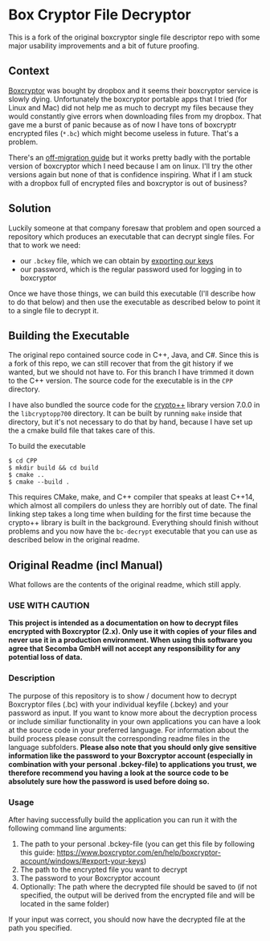 # Box Cryptor File Decryptor
This is a fork of the original boxcryptor single file descriptor repo with 
some major usability improvements and a bit of future proofing. 

## Context
[Boxcryptor](https://www.boxcryptor.com/en/) was bought by dropbox and it seems
their boxcryptor service is slowly dying. Unfortunately the boxcryptor portable apps
that I tried (for Linux and Mac) did not help me as much to decrypt my files
because they would constantly give errors when downloading files from my dropbox.
That gave me a burst of panic because as of now I have tons of boxcryptr encrypted
files (`*.bc`) which might become useless in future. That's a problem.

There's an [off-migration guide](https://support.boxcryptor.com/en/help/faq-and-troubleshooting/portable/)
but it works pretty badly with the portable version of boxcryptor which I need 
because I am on linux. I'll try the other versions again but none of that is 
confidence inspiring. What if I am stuck with a dropbox full of encrypted files
and boxcryptor is out of business?

## Solution
Luckily someone at that company foresaw that problem and open sourced a repository
which produces an executable that can decrypt single files. For that to work
we need:

* our `.bckey` file, which we can obtain by 
[exporting our keys](https://support.boxcryptor.com/en/help/boxcryptor-account/portable/#export-your-keys/)
* our password, which is the regular password used for logging in to
boxcryptor

Once we have those things, we can build this executable (I'll describe how
to do that below) and then use the executable as described below to point
it to a single file to decrypt it.

## Building the Executable
The original repo contained source code in C++, Java, and C#. Since this
is a fork of this repo, we can still recover that from the git history if we wanted,
but we should not have to. For this branch I have trimmed it down to the C++
version. The source code for the executable is in the `CPP` directory.

I have also bundled the source code for the [crypto++](https://www.cryptopp.com/#download)
library version 7.0.0 in the `libcryptopp700` directory. It can be built by 
running `make` inside that directory, but it's not necessary to do that
by hand, because I have set up the a cmake build file that takes care of this.

To build the executable

```shell
$ cd CPP
$ mkdir build && cd build
$ cmake ..
$ cmake --build .
```
This requires CMake, make, and C++ compiler that speaks at least C++14, which almost
all compilers do unless they are horribly out of date. The final linking step
takes a long time when building for the first time because the crypto++ library
is built in the background. Everything should finish without problems and you
now have the `bc-decrypt` executable that you can use as described below in
the original readme.

## Original Readme (incl Manual)
What follows are the contents of the original readme, which still apply.

### USE WITH CAUTION
**This project is intended as a documentation on how to decrypt files encrypted with Boxcryptor (2.x). Only use it with copies of your files and never use it in a production environment.
When using this software you agree that Secomba GmbH will not accept any responsibility for any potential loss of data.**

### Description
The purpose of this repository is to show / document how to decrypt Boxcryptor files (.bc) with your individual keyfile (.bckey) and your password as input. If you want to know more about the decryption process or include similiar functionality in your own applications you can have a look at the source code in your preferred language.
For information about the build process please consult the corresponding readme files in the language subfolders.
**Please also note that you should only give sensitive information like the password to your Boxcryptor account (especially in combination with your personal .bckey-file) to applications you trust, we therefore recommend you having a look at the source code to be absolutely sure how the password is used before doing so.**

### Usage
After having successfully build the application you can run it with the following command line arguments:
1. The path to your personal .bckey-file (you can get this file by following this guide: https://www.boxcryptor.com/en/help/boxcryptor-account/windows/#export-your-keys)
2. The path to the encrypted file you want to decrypt
3. The password to your Boxcryptor account
4. Optionally: The path where the decrypted file should be saved to (if not specified, the output will be derived from the encrypted file and will be located in the same folder)

If your input was correct, you should now have the decrypted file at the path you specified.
